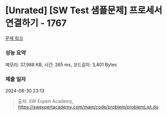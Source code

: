 # [Unrated] [SW Test 샘플문제] 프로세서 연결하기 - 1767 

[문제 링크](https://swexpertacademy.com/main/code/problem/problemDetail.do?contestProbId=AV4suNtaXFEDFAUf) 

### 성능 요약

메모리: 37,988 KB, 시간: 265 ms, 코드길이: 3,401 Bytes

### 제출 일자

2024-08-30 23:13



> 출처: SW Expert Academy, https://swexpertacademy.com/main/code/problem/problemList.do